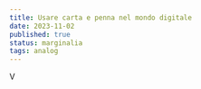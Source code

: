 ```yaml
---
title: Usare carta e penna nel mondo digitale
date: 2023-11-02
published: true
status: marginalia
tags: analog 
---
```


V